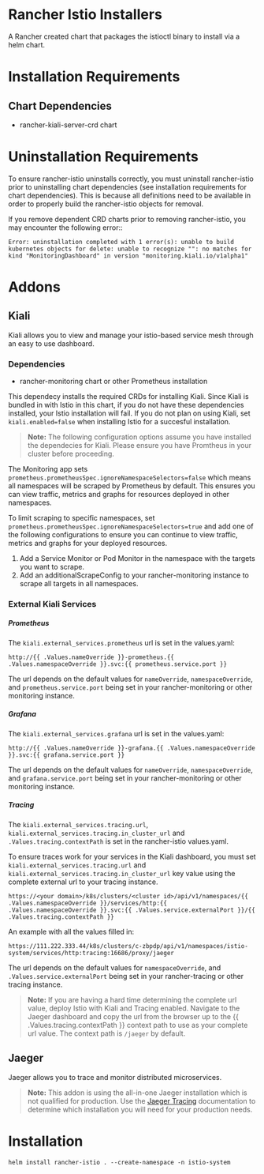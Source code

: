 # Rancher Istio Installers

A Rancher created chart that packages the istioctl binary to install via a helm chart.

# Installation Requirements 

## Chart Dependencies
- rancher-kiali-server-crd chart

# Uninstallation Requirements 
To ensure rancher-istio uninstalls correctly, you must uninstall rancher-istio prior to uninstalling chart dependencies (see installation requirements for chart dependencies). This is because all definitions need to be available in order to properly build the rancher-istio objects for removal.

If you remove dependent CRD charts prior to removing rancher-istio, you may encounter the following error::

`Error: uninstallation completed with 1 error(s): unable to build kubernetes objects for delete: unable to recognize "": no matches for kind "MonitoringDashboard" in version "monitoring.kiali.io/v1alpha1"`

# Addons

## Kiali

Kiali allows you to view and manage your istio-based service mesh through an easy to use dashboard.

###  Dependencies
- rancher-monitoring chart or other Prometheus installation

This dependecy installs the required CRDs for installing Kiali. Since Kiali is bundled in with Istio in this chart, if you do not have these dependencies installed, your Istio installation will fail. If you do not plan on using Kiali, set `kiali.enabled=false` when installing Istio for a succesful installation.

> **Note:** The following configuration options assume you have installed the dependecies for Kiali. Please ensure you have Promtheus in your cluster before proceeding.

The Monitoring app sets `prometheus.prometheusSpec.ignoreNamespaceSelectors=false` which means all namespaces will be scraped by Prometheus by default. This ensures you can view traffic, metrics and graphs for resources deployed in other namespaces.

To limit scraping to specific namespaces, set `prometheus.prometheusSpec.ignoreNamespaceSelectors=true` and add one of the following configurations to ensure you can continue to view traffic, metrics and graphs for your deployed resources. 

1. Add a Service Monitor or Pod Monitor in the namespace with the targets you want to scrape.
1. Add an additionalScrapeConfig to your rancher-monitoring instance to scrape all targets in all namespaces.

###  External Kiali Services

##### Prometheus
The `kiali.external_services.prometheus` url is set in the values.yaml:
```
http://{{ .Values.nameOverride }}-prometheus.{{ .Values.namespaceOverride }}.svc:{{ prometheus.service.port }}
```
The url depends on the default values for `nameOverride`, `namespaceOverride`, and `prometheus.service.port` being set in your rancher-monitoring or other monitoring instance.

##### Grafana
The `kiali.external_services.grafana` url is set in the values.yaml:
```
http://{{ .Values.nameOverride }}-grafana.{{ .Values.namespaceOverride }}.svc:{{ grafana.service.port }}
```
The url depends on the default values for `nameOverride`, `namespaceOverride`, and `grafana.service.port` being set in your rancher-monitoring or other monitoring instance.

##### Tracing
The `kiali.external_services.tracing.url`, `kiali.external_services.tracing.in_cluster_url` and `.Values.tracing.contextPath` is set in the rancher-istio values.yaml. 

To ensure traces work for your services in the Kiali dashboard, you must set `kiali.external_services.tracing.url` and `kiali.external_services.tracing.in_cluster_url` key value using the complete external url to your tracing instance.
```
https://<your domain>/k8s/clusters/<cluster id>/api/v1/namespaces/{{ .Values.namespaceOverride }}/services/http:{{ .Values.namespaceOverride }}.svc:{{ .Values.service.externalPort }}/{{ .Values.tracing.contextPath }}
```
An example with all the values filled in:
```
https://111.222.333.44/k8s/clusters/c-zbpdp/api/v1/namespaces/istio-system/services/http:tracing:16686/proxy/jaeger
```
The url depends on the default values for `namespaceOverride`, and `.Values.service.externalPort` being set in your rancher-tracing or other tracing instance.

> **Note:** If you are having a hard time determining the complete url value, deploy Istio with Kiali and Tracing enabled.
Navigate to the Jaeger dashboard and copy the url from the browser up to the {{ .Values.tracing.contextPath }} context path to use as your complete url value. The context path is `/jaeger` by default.

## Jaeger

Jaeger allows you to trace and monitor distributed microservices.

> **Note:** This addon is using the all-in-one Jaeger installation which is not qualified for production. Use the [Jaeger Tracing](https://www.jaegertracing.io/docs/1.21/getting-started/) documentation to determine which installation you will need for your production needs.

# Installation
```
helm install rancher-istio . --create-namespace -n istio-system
```